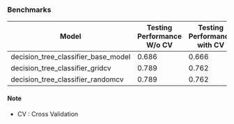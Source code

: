 ### Benchmarks

| Model | Testing Performance W/o CV | Testing Performance with CV | 
| ----- | -------------------------- | --------------------------- |
| decision_tree_classifier_base_model | 0.686 | 0.666 |
| decision_tree_classifier_gridcv | 0.789 | 0.762 |
| decision_tree_classifier_randomcv | 0.789 | 0.762 |

#### Note
- CV : Cross Validation
